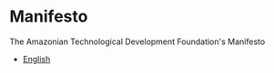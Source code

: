 # Manifesto
The Amazonian Technological Development Foundation's Manifesto

- [English](./English.md)